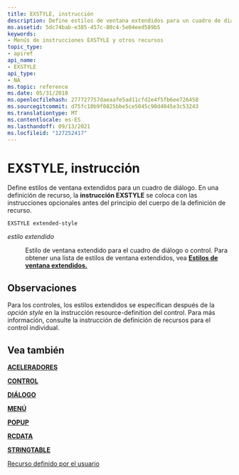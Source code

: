 ```yaml
---
title: EXSTYLE, instrucción
description: Define estilos de ventana extendidos para un cuadro de diálogo. En una definición de recurso, la instrucción EXSTYLE se coloca con las instrucciones opcionales antes del principio del cuerpo de la definición de recurso.
ms.assetid: 5dc74bab-e385-457c-80c4-5e04eed589b5
keywords:
- Menús de instrucciones EXSTYLE y otros recursos
topic_type:
- apiref
api_name:
- EXSTYLE
api_type:
- NA
ms.topic: reference
ms.date: 05/31/2018
ms.openlocfilehash: 277727757daeaafe5ad11cfd2e4f5fb6ee726458
ms.sourcegitcommit: d75fc10b9f0825bbe5ce5045c90d4045e3c53243
ms.translationtype: MT
ms.contentlocale: es-ES
ms.lasthandoff: 09/13/2021
ms.locfileid: "127252417"
---
```

# <a name="exstyle-statement"></a>EXSTYLE, instrucción

Define estilos de ventana extendidos para un cuadro de diálogo. En una definición de recurso, la **instrucción EXSTYLE** se coloca con las instrucciones opcionales antes del principio del cuerpo de la definición de recurso.

``` syntax
EXSTYLE extended-style
```

<dl> <dt>

<span id="extended-style"></span><span id="EXTENDED-STYLE"></span>*estilo extendido*
</dt> <dd>

Estilo de ventana extendido para el cuadro de diálogo o control. Para obtener una lista de estilos de ventana extendidos, vea [**Estilos de ventana extendidos.**](/windows/desktop/winmsg/extended-window-styles)

</dd> </dl>

## <a name="remarks"></a>Observaciones

Para los controles, los estilos extendidos se especifican después de la *opción style* en la instrucción resource-definition del control. Para más información, consulte la instrucción de definición de recursos para el control individual.

## <a name="see-also"></a>Vea también

<dl> <dt>

[**ACELERADORES**](accelerators-resource.md)
</dt> <dt>

[**CONTROL**](control-control.md)
</dt> <dt>

[**DIÁLOGO**](dialog-resource.md)
</dt> <dt>

[**MENÚ**](menu-resource.md)
</dt> <dt>

[**POPUP**](popup-resource.md)
</dt> <dt>

[**RCDATA**](rcdata-resource.md)
</dt> <dt>

[**STRINGTABLE**](stringtable-resource.md)
</dt> <dt>

[Recurso definido por el usuario](user-defined-resource.md)
</dt> </dl>

 

 